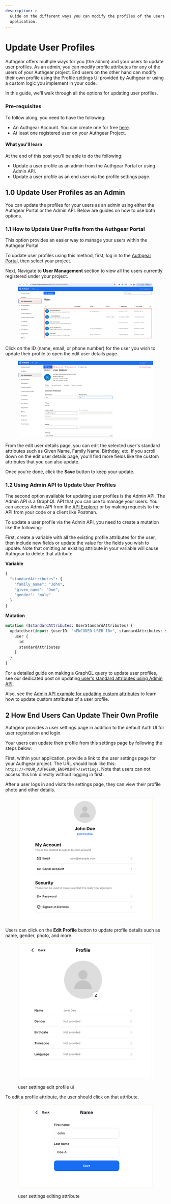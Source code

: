 ```yaml
---
description: >-
  Guide on the different ways you can modify the profiles of the users of your
  application.
---
```


# Update User Profiles

Authgear offers multiple ways for you (the admin) and your users to update user profiles. As an admin, you can modify profile attributes for any of the users of your Authgear project. End users on the other hand can modify their own profile using the Profile settings UI provided by Authgear or using a custom logic you implement in your code.

In this guide, we'll walk through all the options for updating user profiles.

### Pre-requisites

To follow along, you need to have the following:

* An Authgear Account. You can create one for free [here](https://accounts.portal.authgear.com/signup).
* At least one registered user on your Authgear Project.

#### What you'll learn

At the end of this post you'll be able to do the following:

* Update a user profile as an admin from the Authgear Portal or using Admin API.
* Update a user profile as an end user via the profile settings page.

## 1.0 Update User Profiles as an Admin

You can update the profiles for your users as an admin using either the Authgear Portal or the Admin API. Below are guides on how to use both options.

### 1.1 How to Update User Profile from the Authgear Portal

This option provides an easier way to manage your users within the Authgear Portal.&#x20;

To update user profiles using this method, first, log in to the [Authgear Portal](https://portal.authgear.com/), then select your project.

Next, Navigate to **User Management** section to view all the users currently registered under your project.

<figure><img src="../../.gitbook/assets/authgear-users-list.png" alt=""><figcaption></figcaption></figure>

Click on the ID (name, email, or phone number) for the user you wish to update their profile to open the edit user details page.

<figure><img src="../../.gitbook/assets/authgear-user-edit.png" alt=""><figcaption></figcaption></figure>

From the edit user details page, you can edit the selected user's standard attributes such as Given Name, Family Name, Birthday, etc. If you scroll down on the edit user details page, you'll find more fields like the custom attributes that you can also update.

Once you're done, click the **Save** button to keep your update.

### 1.2 Using Admin API to Update User Profiles

The second option available for updating user profiles is the Admin API. The Admin API is a GraphQL API that you can use to manage your users. You can access Admin API from the [API Explorer](https://docs.authgear.com/reference/apis/admin-api#api-explorer) or by making requests to the API from your code or a client like Postman.

To update a user profile via the Admin API, you need to create a mutation like the following:

First, create a variable with all the existing profile attributes for the user, then include new fields or update the value for the fields you wish to update. Note that omitting an existing attribute in your variable will cause Authgear to delete that attribute.

**Variable**

```graphql
{
  "standardAttributes": {
    "family_name": "John",
    "given_name": "Doe",
    "gender": "male"
  }
}
```

**Mutation**

```graphql
mutation ($standardAttributes: UserStandardAttributes) {
  updateUser(input: {userID: "<ENCODED USER ID>", standardAttributes: $standardAttributes}) {
    user {
      id
      standardAttributes
    }
  }
}
```

For a detailed guide on making a GraphQL query to update user profiles, see our dedicated post on updating[ user's standard attributes using Admin API](https://docs.authgear.com/reference/apis/admin-api/api-examples/update-users-standard-attributes).

Also, see the [Admin API example for updating custom attributes](https://docs.authgear.com/reference/apis/admin-api/api-queries-and-mutations#id-2.20.-updateuser) to learn how to update custom attributes of a user profile.

## 2 How End Users Can Update Their Own Profile

Authgear provides a user settings page in addition to the default Auth UI for user registration and login.

Your users can update their profile from this settings page by following the steps below:

First, within your application, provide a link to the user settings page for your Authgear project. The URL should look like this: `https://<YOUR_AUTHGEAR_ENDPOINT>/settings`. Note that users can not access this link directly without logging in first.

After a user logs in and visits the settings page, they can view their profile photo and other details.&#x20;

<figure><img src="../../.gitbook/assets/authgear-new-user-settings (2).png" alt=""><figcaption></figcaption></figure>

Users can click on the **Edit Profile** button to update profile details such as name, gender, photo, and more.

<figure><img src="../../.gitbook/assets/authgear-new-user-settings-profile.png" alt=""><figcaption><p>user settings edit profile ui</p></figcaption></figure>

To edit a profile attribute, the user should click on that attribute.

<figure><img src="../../.gitbook/assets/authgear-new-user-settings-editing-attribute (1).png" alt=""><figcaption><p>user settings editing attribute </p></figcaption></figure>
